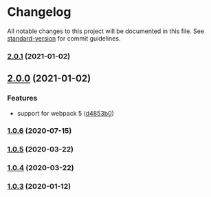 # Changelog

All notable changes to this project will be documented in this file. See [standard-version](https://github.com/conventional-changelog/standard-version) for commit guidelines.

### [2.0.1](https://github.com/Sayan751/app-settings-loader/compare/v2.0.0...v2.0.1) (2021-01-02)

## [2.0.0](https://github.com/Sayan751/app-settings-loader/compare/v1.0.6...v2.0.0) (2021-01-02)


### Features

* support for webpack 5 ([d4853b0](https://github.com/Sayan751/app-settings-loader/commit/d4853b0742403a7d0df79dc8d16612da430ad1ba))

### [1.0.6](https://github.com/Sayan751/app-settings-loader/compare/v1.0.5...v1.0.6) (2020-07-15)

### [1.0.5](https://github.com/Sayan751/app-settings-loader/compare/v1.0.4...v1.0.5) (2020-03-22)

### [1.0.4](https://github.com/Sayan751/app-settings-loader/compare/v1.0.3...v1.0.4) (2020-03-22)

### [1.0.3](https://github.com/Sayan751/app-settings-loader/compare/v1.0.2...v1.0.3) (2020-01-12)

